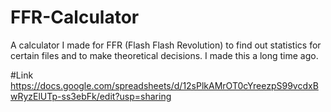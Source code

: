 # FFR-Calculator
A calculator I made for FFR (Flash Flash Revolution) to find out statistics for certain files and to make theoretical decisions. I made this a long time ago.

#Link
https://docs.google.com/spreadsheets/d/12sPlkAMrOT0cYreezpS99vcdxBwRyzElUTp-ss3ebFk/edit?usp=sharing
